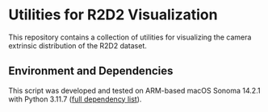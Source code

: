 # Utilities for R2D2 Visualization

This repository contains a collection of utilities for visualizing the camera extrinsic distribution of the R2D2 dataset.

## Environment and Dependencies

This script was developed and tested on ARM-based macOS Sonoma 14.2.1 with Python 3.11.7 ([full dependency list](./requirements.txt)).
